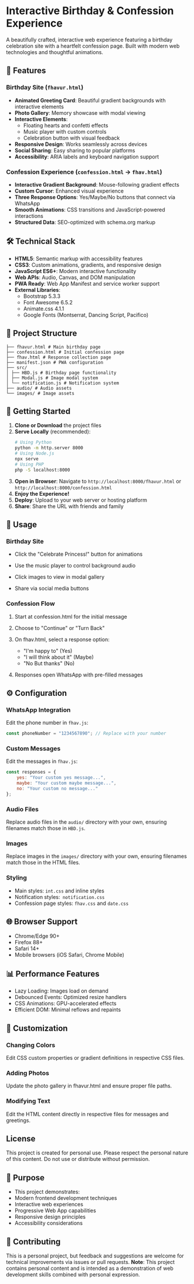 # Interactive Birthday & Confession Experience

A beautifully crafted, interactive web experience featuring a birthday celebration site with a heartfelt confession page. Built with modern web technologies and thoughtful animations.

## 🌟 Features

### Birthday Site (`fhavur.html`)
- **Animated Greeting Card**: Beautiful gradient backgrounds with interactive elements
- **Photo Gallery**: Memory showcase with modal viewing
- **Interactive Elements**:
    - Floating hearts and confetti effects
    - Music player with custom controls
    - Celebration button with visual feedback
- **Responsive Design**: Works seamlessly across devices
- **Social Sharing**: Easy sharing to popular platforms
- **Accessibility**: ARIA labels and keyboard navigation support

### Confession Experience (`confession.html` → `fhav.html`)
- **Interactive Gradient Background**: Mouse-following gradient effects
- **Custom Cursor**: Enhanced visual experience
- **Three Response Options**: Yes/Maybe/No buttons that connect via WhatsApp
- **Smooth Animations**: CSS transitions and JavaScript-powered interactions
- **Structured Data**: SEO-optimized with schema.org markup

## 🛠️ Technical Stack

- **HTML5**: Semantic markup with accessibility features
- **CSS3**: Custom animations, gradients, and responsive design
- **JavaScript ES6+**: Modern interactive functionality
- **Web APIs**: Audio, Canvas, and DOM manipulation
- **PWA Ready**: Web App Manifest and service worker support
- **External Libraries**:
    - Bootstrap 5.3.3
    - Font Awesome 6.5.2
    - Animate.css 4.1.1
    - Google Fonts (Montserrat, Dancing Script, Pacifico)

## 📁 Project Structure

```
├── fhavur.html # Main birthday page
├── confession.html # Initial confession page
├── fhav.html # Response collection page
├── manifest.json # PWA configuration
├── src/
│ ├── HBD.js # Birthday page functionality
│ ├── Modal.js # Image modal system
│ └── notification.js # Notification system
├── audio/ # Audio assets
└── images/ # Image assets
```

## 🚀 Getting Started

1. **Clone or Download** the project files
2. **Serve Locally** (recommended):
   ```bash
   # Using Python
   python -m http.server 8000
   # Using Node.js
   npx serve
   # Using PHP
   php -S localhost:8000
   ```
3. **Open in Browser**: Navigate to `http://localhost:8000/fhavur.html` or `http://localhost:8000/confession.html`
4. **Enjoy the Experience!**
5. **Deploy**: Upload to your web server or hosting platform
6. **Share**: Share the URL with friends and family
  
## 📱 Usage
   ### Birthday Site
- Click the "Celebrate Princess!" button for animations

- Use the music player to control background audio

- Click images to view in modal gallery

- Share via social media buttons
### Confession Flow
1. Start at confession.html for the initial message
2. Choose to "Continue" or "Turn Back"
3. On fhav.html, select a response option:
    * "I'm happy to" (Yes)
    * "I will think about it" (Maybe)
    * "No But thanks" (No)

4. Responses open WhatsApp with pre-filled messages
## ⚙️ Configuration
   ### WhatsApp Integration
   Edit the phone number in `fhav.js`:
```javascript
const phoneNumber = "1234567890"; // Replace with your number
```
### Custom Messages
Edit the messages in `fhav.js`:
```javascript
const responses = {
    yes: "Your custom yes message...",
    maybe: "Your custom maybe message...",
    no: "Your custom no message..."
};
```
### Audio Files
Replace audio files in the `audio/` directory with your own, ensuring filenames match those in `HBD.js`.
### Images
Replace images in the `images/` directory with your own, ensuring filenames match those in the HTML files.
### Styling
* Main styles: `int.css` and inline styles
* Notification styles:` notification.css`
* Confession page styles: `fhav.css` and `date.css`
## 🌐 Browser Support
* Chrome/Edge 90+
* Firefox 88+
* Safari 14+
* Mobile browsers (iOS Safari, Chrome Mobile)

## 📊 Performance Features
* Lazy Loading: Images load on demand
* Debounced Events: Optimized resize handlers
* CSS Animations: GPU-accelerated effects
* Efficient DOM: Minimal reflows and repaints

## 🔧 Customization
### Changing Colors
Edit CSS custom properties or gradient definitions in respective CSS files.

### Adding Photos
Update the photo gallery in fhavur.html and ensure proper file paths.
### Modifying Text
Edit the HTML content directly in respective files for messages and greetings.
## License
This project is created for personal use. Please respect the personal nature of this content.
Do not use or distribute without permission.
## 🎯 Purpose
* This project demonstrates:
* Modern frontend development techniques
* Interactive web experiences
* Progressive Web App capabilities
* Responsive design principles
* Accessibility considerations
## 🤝 Contributing
This is a personal project, but feedback and suggestions are welcome for technical improvements
via issues or pull requests.
**Note**: This project contains personal content and is intended as a demonstration of web development skills combined with personal expression.